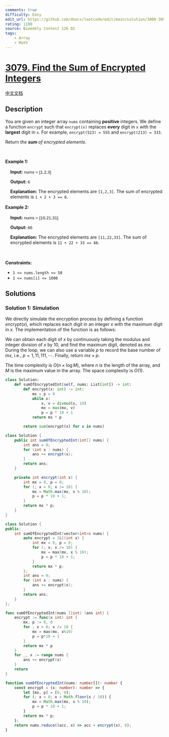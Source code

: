 ```yaml
---
comments: true
difficulty: Easy
edit_url: https://github.com/doocs/leetcode/edit/main/solution/3000-3099/3079.Find%20the%20Sum%20of%20Encrypted%20Integers/README_EN.md
rating: 1190
source: Biweekly Contest 126 Q1
tags:
    - Array
    - Math
---
```


# [3079. Find the Sum of Encrypted Integers](https://leetcode.com/problems/find-the-sum-of-encrypted-integers)

[中文文档](/solution/3000-3099/3079.Find%20the%20Sum%20of%20Encrypted%20Integers/README.md)

## Description

<p>You are given an integer array <code>nums</code> containing <strong>positive</strong> integers. We define a function <code>encrypt</code> such that <code>encrypt(x)</code> replaces <strong>every</strong> digit in <code>x</code> with the <strong>largest</strong> digit in <code>x</code>. For example, <code>encrypt(523) = 555</code> and <code>encrypt(213) = 333</code>.</p>

<p>Return <em>the <strong>sum </strong>of encrypted elements</em>.</p>

<p>&nbsp;</p>
<p><strong class="example">Example 1:</strong></p>

<div class="example-block" style="border-color: var(--border-tertiary); border-left-width: 2px; color: var(--text-secondary); font-size: .875rem; margin-bottom: 1rem; margin-top: 1rem; overflow: visible; padding-left: 1rem;">
<p><strong>Input: </strong><span class="example-io" style="font-family: Menlo,sans-serif; font-size: 0.85rem;">nums = [1,2,3]</span></p>

<p><strong>Output: </strong><span class="example-io" style="font-family: Menlo,sans-serif; font-size: 0.85rem;">6</span></p>

<p><strong>Explanation:</strong> The encrypted elements are&nbsp;<code>[1,2,3]</code>. The sum of encrypted elements is <code>1 + 2 + 3 == 6</code>.</p>
</div>

<p><strong class="example">Example 2:</strong></p>

<div class="example-block" style="border-color: var(--border-tertiary); border-left-width: 2px; color: var(--text-secondary); font-size: .875rem; margin-bottom: 1rem; margin-top: 1rem; overflow: visible; padding-left: 1rem;">
<p><strong>Input: </strong><span class="example-io" style="font-family: Menlo,sans-serif; font-size: 0.85rem;">nums = [10,21,31]</span></p>

<p><strong>Output: </strong><span class="example-io" style="font-family: Menlo,sans-serif; font-size: 0.85rem;">66</span></p>

<p><strong>Explanation:</strong> The encrypted elements are <code>[11,22,33]</code>. The sum of encrypted elements is <code>11 + 22 + 33 == 66</code>.</p>
</div>

<p>&nbsp;</p>
<p><strong>Constraints:</strong></p>

<ul>
	<li><code>1 &lt;= nums.length &lt;= 50</code></li>
	<li><code>1 &lt;= nums[i] &lt;= 1000</code></li>
</ul>

## Solutions

### Solution 1: Simulation

We directly simulate the encryption process by defining a function $encrypt(x)$, which replaces each digit in an integer $x$ with the maximum digit in $x$. The implementation of the function is as follows:

We can obtain each digit of $x$ by continuously taking the modulus and integer division of $x$ by $10$, and find the maximum digit, denoted as $mx$. During the loop, we can also use a variable $p$ to record the base number of $mx$, i.e., $p = 1, 11, 111, \cdots$. Finally, return $mx \times p$.

The time complexity is $O(n \times \log M)$, where $n$ is the length of the array, and $M$ is the maximum value in the array. The space complexity is $O(1)$.

<!-- tabs:start -->

```python
class Solution:
    def sumOfEncryptedInt(self, nums: List[int]) -> int:
        def encrypt(x: int) -> int:
            mx = p = 0
            while x:
                x, v = divmod(x, 10)
                mx = max(mx, v)
                p = p * 10 + 1
            return mx * p

        return sum(encrypt(x) for x in nums)
```

```java
class Solution {
    public int sumOfEncryptedInt(int[] nums) {
        int ans = 0;
        for (int x : nums) {
            ans += encrypt(x);
        }
        return ans;
    }

    private int encrypt(int x) {
        int mx = 0, p = 0;
        for (; x > 0; x /= 10) {
            mx = Math.max(mx, x % 10);
            p = p * 10 + 1;
        }
        return mx * p;
    }
}
```

```cpp
class Solution {
public:
    int sumOfEncryptedInt(vector<int>& nums) {
        auto encrypt = [&](int x) {
            int mx = 0, p = 0;
            for (; x; x /= 10) {
                mx = max(mx, x % 10);
                p = p * 10 + 1;
            }
            return mx * p;
        };
        int ans = 0;
        for (int x : nums) {
            ans += encrypt(x);
        }
        return ans;
    }
};
```

```go
func sumOfEncryptedInt(nums []int) (ans int) {
	encrypt := func(x int) int {
		mx, p := 0, 0
		for ; x > 0; x /= 10 {
			mx = max(mx, x%10)
			p = p*10 + 1
		}
		return mx * p
	}
	for _, x := range nums {
		ans += encrypt(x)
	}
	return
}
```

```ts
function sumOfEncryptedInt(nums: number[]): number {
    const encrypt = (x: number): number => {
        let [mx, p] = [0, 0];
        for (; x > 0; x = Math.floor(x / 10)) {
            mx = Math.max(mx, x % 10);
            p = p * 10 + 1;
        }
        return mx * p;
    };
    return nums.reduce((acc, x) => acc + encrypt(x), 0);
}
```

<!-- tabs:end -->

<!-- end -->
